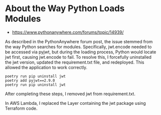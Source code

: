 # About the Way Python Loads Modules

- https://www.pythonanywhere.com/forums/topic/14939/

As described in the PythonAnywhere forum post, the issue stemmed from the way Python searches for modules. Specifically, jwt.encode needed to be accessed via pyjwt, but during the loading process, Python would locate jwt first, causing jwt.encode to fail. To resolve this, I forcefully uninstalled the jwt version, updated the requirement.txt file, and redeployed. This allowed the application to work correctly.

```shell
poetry run pip uninstall jwt
poetry add pyjwt==2.9.0
poetry run pip uninstall jwt
```

After completing these steps, I removed jwt from requirement.txt.

In AWS Lambda, I replaced the Layer containing the jwt package using Terraform code.
